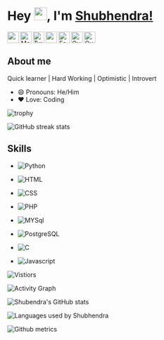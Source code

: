 # Hey <img src="https://github.com/TheDudeThatCode/TheDudeThatCode/blob/master/Assets/Hi.gif" width="29px">, I'm [Shubhendra!](https://theshubhendra.github.io) 
<a href="https://www.linkedin.com/in/TheShubhendra/">
  <img align="left" width="26px" src="https://cdn.jsdelivr.net/npm/simple-icons@v3/icons/linkedin.svg"  />
</a>
<a href="mailto:shubhendrakushwaha94@gmail.com">
<img align="left" width="26px" src="https://cdn.jsdelivr.net/npm/simple-icons@3.13.0/icons/gmail.svg" alt="Mail">
</a>
<a href="https://twitter.com" >
<img align="left" width="26px" src="https://cdn.jsdelivr.net/npm/simple-icons@3.13.0/icons/twitter.svg" alt="Twitter">
</a>
<a href="https://shubhendrakushwaha.wordpress.com">
<img align="left" width="26x" src="https://cdn.jsdelivr.net/npm/simple-icons@3.13.0/icons/wordpress.svg">
</a>
<a href="https://facebook.com/TheShubhendra">
<img align="left" width="26px" src="https://cdn.jsdelivr.net/npm/simple-icons@3.13.0/icons/facebook.svg" alt="Facebook">
</a>
<a href="https://quora.com/Shubhendra-Kushwaha-1">
<img align="left" width="26px" src="https://cdn.jsdelivr.net/npm/simple-icons@3.13.0/icons/quora.svg" alt="Quora">
</a>
<a href="https://t.me/Bin_Ex">
<img  width="26px" src="https://cdn.jsdelivr.net/npm/simple-icons@3.13.0/icons/telegram.svg" alt="Quora">
</a><br />

## About me

Quick learner | Hard Working | Optimistic | Introvert


- 😄 Pronouns: He/Him
- ❤️ Love: Coding

![trophy](https://github-profile-trophy.vercel.app/?username=TheShubhendra)

![GitHub streak stats](https://github-readme-streak-stats.herokuapp.com/?user=TheShubhendra)  


## Skills

- ![Python](https://img.shields.io/badge/Python-14354C?style=for-the-badge&logo=python&logoColor=white)

- ![HTML](https://img.shields.io/badge/HTML-239120?style=for-the-badge&logo=html5&logoColor=white)
- ![CSS](https://img.shields.io/badge/CSS-239120?&style=for-the-badge&logo=css3&logoColor=white)
- ![PHP](https://img.shields.io/badge/PHP-777BB4?style=for-the-badge&logo=php&logoColor=white)
- ![MYSql](https://img.shields.io/badge/MySQL-00000F?style=for-the-badge&logo=mysql&logoColor=white)
- ![PostgreSQL](https://img.shields.io/badge/PostgreSQL-316192?style=for-the-badge&logo=postgresql&logoColor=white)
- ![C](https://img.shields.io/badge/C-00599C?style=for-the-badge&logo=c&logoColor=white)
- ![Javascript](https://img.shields.io/badge/JavaScript-323330?style=for-the-badge&logo=javascript&logoColor=F7DF1E)


![Vistiors](https://visitor-badge.glitch.me/badge?page_id=TheShubhendra)

![Activity Graph](https://activity-graph.herokuapp.com/graph?username=TheShubhendra)

![Shubendra's GitHub stats](https://github-readme-stats.vercel.app/api?username=TheShubhendra&show_icons=true&hide_border=true)

![Languages used by Shubhendra](https://github-readme-stats.vercel.app/api/top-langs/?username=TheShubhendra&hide_border=true&langs_count=10&layout=compact)

![Github metrics](https://metrics.lecoq.io/TheShubhendra)